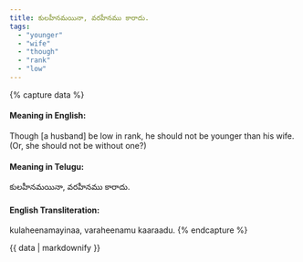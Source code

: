 ```yaml
---
title: కులహీనమయినా, వరహీనము కారాదు.
tags:
  - "younger"
  - "wife"
  - "though"
  - "rank"
  - "low"
---
```


{% capture data %}
#### Meaning in English:
Though [a husband] be low in rank, he should not be younger than his wife. (Or, she should not be without one?)

#### Meaning in Telugu:
కులహీనమయినా, వరహీనము కారాదు.

#### English Transliteration:
kulaheenamayinaa, varaheenamu kaaraadu.
{% endcapture %}

{{ data | markdownify }}

